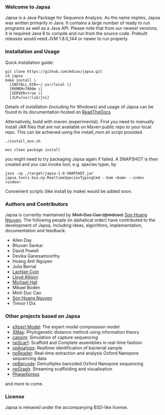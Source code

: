 ### Welcome to Japsa

Japsa is a Java Package for Sequence Analysis. As the name implies, Japsa was 
written primarily in Java. It contains a large number of ready to run programs 
as well as a Java API. Please note that from our newest versions, it is required 
Java 8 to compile and run from the source code. Prebuilt releases would need 
JVM 1.8.0_144 or newer to run properly.

### Installation and Usage

Quick installation guide:
```
git clone https://github.com/mdcao/japsa.git
cd japsa
make install \
  [INSTALL_DIR=~/.usr/local \] 
  [MXMEM=7000m \] 
  [SERVER=true \] 
  [JLP=/usr/lib/jni]
```

Details of installation (including for Windows) and usage of Japsa can be found 
in its documentation hosted on [ReadTheDocs](http://japsa.readthedocs.org/en/latest/index.html) 

Alternatively, build with maven (experimental). 
First you need to manually install  JAR files that are not available on Maven
public repo to your local repo.  This can be achieved using the install_mvn.sh script provided.
```
./install_mvn.sh

mvn clean package install
```
you might need to try packaging Japsa again if failed. A SNAPSHOT is then created and you can invoke
tool, e.g. species typer, by
```
java -cp ./target/japsa-1.0-SNAPSHOT.jar japsa.tools.bio.np.RealtimeSpeciesTypingCmd --bam <bam> --index <index>
```
Convenient scripts (like install by make) would be added soon.

### Authors and Contributors
Japsa is currently maintained by  ~~Minh Duc Cao (@mdcao)~~ [Son Hoang Nguyen](https://github.com/hsnguyen). The following 
people (in alphatical order) have contributed to the development of Japsa, including ideas, 
algorithms, implementation, documentation and feedback:

* Allen Day
* Bhuvan Sankar
* David Powell
* Devika Ganesamoorthy
* Hoang Anh Nguyen
* Julia Bernal
* [Lachlan Coin](http://www.imb.uq.edu.au/lachlan-coin)
* [Lloyd Allison](http://www.allisons.org/ll/)
* [Michael Hall](https://github.com/mbhall88)
* Mikael Boden
* Minh Duc Cao
* [Son Hoang Nguyen](https://github.com/hsnguyen)
* Trevor I Dix


### Other projects based on Japsa


* [eXpert Model](https://github.com/mdcao/xm): The expert model compression model
* [XMas](https://github.com/mdcao/XMas): Phylogenetic distance method using information theory
* [capsim](https://github.com/mdcao/capsim): Simulation of capture sequencing
* [npScarf](https://github.com/mdcao/npScarf): Scaffold and Complete assemblies in real-time fashion
* [npAnalysis](https://github.com/mdcao/npAnalysis): Realtime identification of bacterial sample
* [npReader](https://github.com/mdcao/npReader): Real-time extraction and analysis Oxford Nanopore sequencing data
* [npBarcode](https://github.com/hsnguyen/npBarcode): Demultiplex barcoded Oxford Nanopore sequencing 
* [npGraph](https://github.com/hsnguyen/assembly): Streaming scaffolding and visualisation 
* [PhageXpress](https://github.com/mdcao/phagexpress)

and more to come.


### License
Japsa is released under the accompanying BSD-like license.

